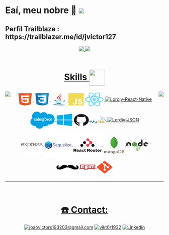 <h1>Eaí, meu nobre 👋
  <img height="80" src="https://media0.giphy.com/media/fAcQ7d1Hnx2XlY6SMe/giphy.gif?cid=6c09b952p7utxr0j5tnta4785f358yddbe2lvh3kphoebxqe&ep=v1_internal_gif_by_id&rid=giphy.gif&ct=s">
  </h1>
<h2>Perfil Trailblaze : https://trailblazer.me/id/jvictor127</h2>

<div align="center">
  <a href="https://github.com/L0rdSaiyan">
   
  <img height="180em" src="https://github-readme-stats.vercel.app/api?username=L0rdSaiyan&show_icons=true&theme=radical&include_all_commits=true&count_private=true"/>
  <img height="180em" src="https://github-readme-stats.vercel.app/api/top-langs/?username=L0rdSaiyan&layout=compact&langs_count=7&theme=radical"/>
    </div>
    
  <br>
  
  <h1 align="center">
    Skills
      <img align="center" width="50" height="50" src="https://media3.giphy.com/media/bGgsc5mWoryfgKBx1u/200w.gif?cid=6c09b952drj4te578pqpqswqsfc6vkwxx8yd2a5mmat1a0ov&ep=v1_gifs_search&rid=200w.gif&ct=g">
  </h1>

    
<p align="center">
        <img align="left" height="150" src="https://media.tenor.com/7VHYjSRCq_AAAAAj/goku.gif">
        <img align="right" height="150" src="https://media.tenor.com/7VHYjSRCq_AAAAAj/goku.gif">


  <img align="center" alt="Lordjv-HTML" title="HTML 5" height="40" width="50" src="https://raw.githubusercontent.com/devicons/devicon/master/icons/html5/html5-original.svg">
  <img align="center" alt="Lordjv-CSS" title="CSS 3" height="40" width="50" src="https://raw.githubusercontent.com/devicons/devicon/master/icons/css3/css3-original.svg">
  <img align="center" alt="Lordjv-java" title="Java" height="40" width="50" src="https://raw.githubusercontent.com/devicons/devicon/master/icons/java/java-original.svg">
  <img align="center" alt="Lordjv-Js" title="JavaScript" height="40" width="50" src="https://raw.githubusercontent.com/devicons/devicon/master/icons/javascript/javascript-plain.svg">
    
  <img align="center" alt="Lordjv-React" title="React JS" height="50" width="60" src="https://github.com/devicons/devicon/blob/master/icons/react/react-original.svg">
    <img align="center" alt="Lordjv-React-Native" title="React Native" height="60" width="70" src="https://cdn.worldvectorlogo.com/logos/react-native-1.svg">
    <img align="center" alt="Lordjv-Salesforce" title="Salesforce" height="80" width="80" src="https://raw.githubusercontent.com/devicons/devicon/master/icons/salesforce/salesforce-original.svg">
    <img align="center" alt="Lordjv-windows10" title="Windows 10" height="40" width="50" src="https://raw.githubusercontent.com/devicons/devicon/master/icons/windows8/windows8-original.svg">  
    <img align="center" alt="Lordjv-github" title="Github" height="40" width="50" src="https://raw.githubusercontent.com/devicons/devicon/master/icons/github/github-original.svg">
    <img align="center" alt="Lordjv-github" title="MySQL" height="40" width="50" src="https://raw.githubusercontent.com/devicons/devicon/master/icons/mysql/mysql-original-wordmark.svg">
    <img align="center" alt="Lordjv-JSON" title="JSON" height="40" width="80" src="https://assets-global.website-files.com/5aa7081220a301f2a3644f3b/5f493b167e5dc864a0265b30_json-logo.png">
    <br>
    <img align="center" alt="Lordjv-express" title="Express JS" height="60" width="70" src="https://raw.githubusercontent.com/devicons/devicon/master/icons/express/express-original-wordmark.svg">
    <img align="center" alt="Lordjv-sequelize" title="Sequelize" height="80" width="90" src="https://raw.githubusercontent.com/devicons/devicon/master/icons/sequelize/sequelize-original-wordmark.svg">
    <img align="center" alt="Lordjv-sequelize" title="React-Router" height="80" width="90" src="https://raw.githubusercontent.com/devicons/devicon/master/icons/reactrouter/reactrouter-original-wordmark.svg">
    <img align="center" alt="Lordjv-mongodb" title="MongoDb" height="60" width="70" src="https://raw.githubusercontent.com/devicons/devicon/master/icons/mongodb/mongodb-original-wordmark.svg">
    <img align="center" alt="Lordjv-nodejs" title="NodeJS" height="60" width="70" src="https://raw.githubusercontent.com/devicons/devicon/master/icons/nodejs/nodejs-original-wordmark.svg">
    <img align="center" alt="Lordjv-handlebars" title="Handlebars" height="60" width="70" src="https://raw.githubusercontent.com/devicons/devicon/master/icons/handlebars/handlebars-original.svg">
    <img align="center" alt="Lordjv-npm" title="NPM" height="40" width="50" src="https://raw.githubusercontent.com/devicons/devicon/master/icons/npm/npm-original-wordmark.svg">



  <img align="center" alt="LordJs-git" title="Git" height="40" width="50" src="https://github.com/devicons/devicon/blob/master/icons/git/git-original.svg">
</p>

 
       
 
  <hr>

  <br>
  <div> 
  
 
</div>

<h1 align="center">☎️ Contact:</h1>
<p align="center">
    <a href=""><img src="https://img.shields.io/badge/Email-D14836?&style=for-the-badge&logo=gmail&logoColor=white" title="joaovictors193203@gmail.com"></a>
    <a href=""><img src="https://img.shields.io/badge/Discord-7289DA?style=for-the-badge&logo=discord&logoColor=white" title="vikt0r1932" ></a>
    <a href="https://www.linkedin.com/in/jo%C3%A3o-victor-sales-teixeira/"><img src="https://img.shields.io/badge/LinkedIn-0077B5?style=for-the-badge&logo=linkedin&logoColor=white" title="Linkedin" ></a>

</p>
